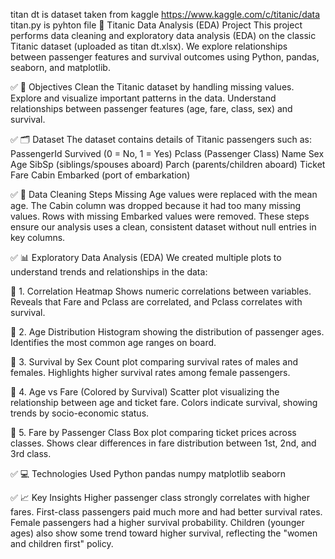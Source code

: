 titan dt is dataset taken from kaggle  https://www.kaggle.com/c/titanic/data
titan.py is pyhton file
📌 Titanic Data Analysis (EDA) Project
This project performs data cleaning and exploratory data analysis (EDA) on the classic Titanic dataset (uploaded as titan dt.xlsx).
We explore relationships between passenger features and survival outcomes using Python, pandas, seaborn, and matplotlib.

✅ 📖 Objectives
Clean the Titanic dataset by handling missing values.
Explore and visualize important patterns in the data.
Understand relationships between passenger features (age, fare, class, sex) and survival.

✅ 🗂️ Dataset
The dataset contains details of Titanic passengers such as:
PassengerId
Survived (0 = No, 1 = Yes)
Pclass (Passenger Class)
Name
Sex
Age
SibSp (siblings/spouses aboard)
Parch (parents/children aboard)
Ticket
Fare
Cabin
Embarked (port of embarkation)

✅ 🧹 Data Cleaning Steps
Missing Age values were replaced with the mean age.
The Cabin column was dropped because it had too many missing values.
Rows with missing Embarked values were removed.
These steps ensure our analysis uses a clean, consistent dataset without null entries in key columns.

✅ 📊 Exploratory Data Analysis (EDA)
We created multiple plots to understand trends and relationships in the data:

🔹 1. Correlation Heatmap
Shows numeric correlations between variables.
Reveals that Fare and Pclass are correlated, and Pclass correlates with survival.

🔹 2. Age Distribution
Histogram showing the distribution of passenger ages.
Identifies the most common age ranges on board.

🔹 3. Survival by Sex
Count plot comparing survival rates of males and females.
Highlights higher survival rates among female passengers.

🔹 4. Age vs Fare (Colored by Survival)
Scatter plot visualizing the relationship between age and ticket fare.
Colors indicate survival, showing trends by socio-economic status.

🔹 5. Fare by Passenger Class
Box plot comparing ticket prices across classes.
Shows clear differences in fare distribution between 1st, 2nd, and 3rd class.

✅ 💻 Technologies Used
Python
pandas
numpy
matplotlib
seaborn


✅ 📈 Key Insights
Higher passenger class strongly correlates with higher fares.
First-class passengers paid much more and had better survival rates.
Female passengers had a higher survival probability.
Children (younger ages) also show some trend toward higher survival, reflecting the "women and children first" policy.

